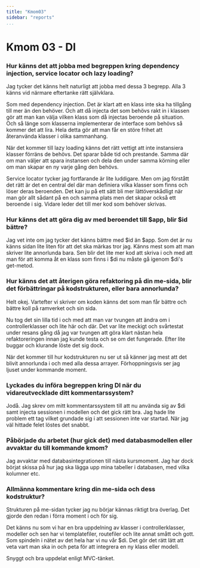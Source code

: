 ```yaml
---
title: "Kmom03"
sidebar: "reports"
...
```

# Kmom 03 - DI

### Hur känns det att jobba med begreppen kring dependency injection, service locator och lazy loading?

Jag tycker det känns helt naturligt att jobba med dessa 3 begrepp. Alla 3 känns vid närmare eftertanke rätt självklara. 

Som med dependency injection. Det är klart att en klass inte ska ha tillgång till mer än den behöver. Och att då injecta det som behövs rakt in i klassen gör att man kan välja vilken klass som då injectas beroende på situation. Och så länge som klasserna implementerar de interface som behövs så kommer det att lira. Hela detta gör att man får en störe frihet att återanvända klasser i olika sammanhang.

När det kommer till lazy loading känns det rätt vettigt att inte instansiera klasser förräns de behövs. Det sparar både tid och prestande. Samma där om man väljer att spara instansen och dela den under samma körning eller om man skapar en ny varje gång den behövs.

Service locator tycker jag fortfarande är lite luddigare. Men om jag förstått det rätt är det en central del där man definiera vilka klasser som finns och löser deras beroenden. Det kan ju på ett sätt bli mer lättöverskådligt när man gör allt sådant på en och samma plats men det skapar också ett beroende i sig. Vidare leder det till mer kod som behöver skrivas. 


### Hur känns det att göra dig av med beroendet till $app, blir $id bättre?

Jag vet inte om jag tycker det känns bättre med $id än $app. Som det är nu känns sidan lite liten för att det ska märkas tror jag. Känns mest som att man skriver lite annorlunda bara. Sen blir det lite mer kod att skriva i och med att man för att komma åt en klass som finns i $di nu måste gå igenom $di's get-metod.


### Hur känns det att återigen göra refaktoring på din me-sida, blir det förbättringar på kodstrukturen, eller bara annorlunda?

Helt okej. Vartefter vi skriver om koden känns det som man får bättre och bättre koll på ramverket och sin sida.

Nu tog det sin lilla tid i och med att man var tvungen att ändra om i controllerklasser och lite här och där. Det var lite meckigt och svårtestat under resans gång då jag var tvungen att göra klart nästan hela refaktoreringen innan jag kunde testa och se om det fungerade. Efter lite buggar och klurande löste det sig dock.

När det kommer till hur kodstrukturen nu ser ut så känner jag mest att det blivit annorlunda i och med alla dessa arrayer. Förhoppningsvis ser jag ljuset under kommande moment.


### Lyckades du införa begreppen kring DI när du vidareutvecklade ditt kommentarssystem?

Jodå. Jag skrev om mitt kommentarssystem till att nu använda sig av $di samt injecta sessionen i modellen och det gick rätt bra. Jag hade lite problem ett tag vilket grundade sig i att sessionen inte var startad. När jag väl hittade felet löstes det snabbt.


### Påbörjade du arbetet (hur gick det) med databasmodellen eller avvaktar du till kommande kmom?

Jag avvaktar med databasintegrationen till nästa kursmoment. Jag har dock börjat skissa på hur jag ska lägga upp mina tabeller i databasen, med vilka kolumner etc.


### Allmänna kommentare kring din me-sida och dess kodstruktur?

Strukturen på me-sidan tycker jag nu börjar kännas riktigt bra överlag. Det gjorde den redan i förra moment i och för sig. 

Det känns nu som vi har en bra uppdelning av klasser i controllerklasser, modeller och sen har vi templatefiler, routefiler och lite annat smått och gott. Som spindeln i nätet av det hela har vi nu vår $di. Det gör det rätt lätt att veta vart man ska in och peta för att integrera en ny klass eller modell. 

Snyggt och bra uppdelat enligt MVC-tänket.

